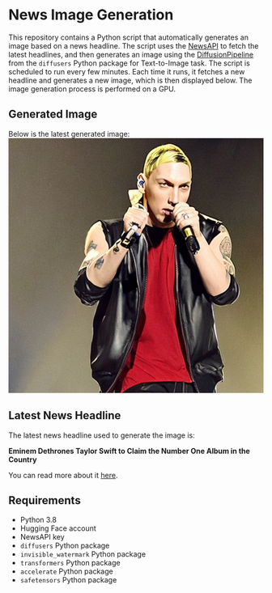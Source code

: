 # News Image Generation
This repository contains a Python script that automatically generates an image based on a news headline. The script uses the [NewsAPI](https://newsapi.org/) to fetch the latest headlines, and then generates an image using the [DiffusionPipeline](https://github.com/huggingface/diffusers) from the `diffusers` Python package for Text-to-Image task.
The script is scheduled to run every few minutes. Each time it runs, it fetches a new headline and generates a new image, which is then displayed below. The image generation process is performed on a GPU.

## Generated Image
Below is the latest generated image:
![Generated Image](image.png)

## Latest News Headline
The latest news headline used to generate the image is:

**Eminem Dethrones Taylor Swift to Claim the Number One Album in the Country**

You can read more about it [here](https://news.google.com/rss/articles/CBMidmh0dHBzOi8vd3d3LnJvbGxpbmdzdG9uZS5jb20vbXVzaWMvbXVzaWMtbmV3cy9lbWluZW0tZGVhdGgtb2Ytc2xpbS1zaGFkeS1kZWJ1dHMtbnVtYmVyLW9uZS1iaWxsYm9hcmQtY2hhcnQtMTIzNTA2NDQ1MS_SAQA?oc=5).

## Requirements
- Python 3.8
- Hugging Face account
- NewsAPI key
- `diffusers` Python package
- `invisible_watermark` Python package
- `transformers` Python package
- `accelerate` Python package
- `safetensors` Python package
